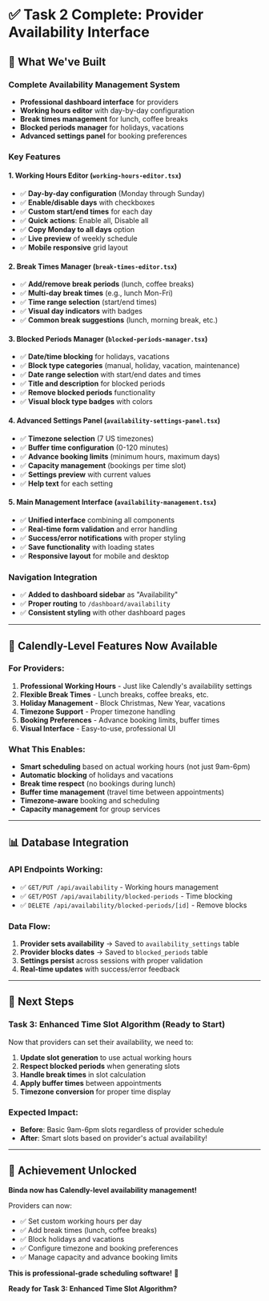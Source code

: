 # ✅ Task 2 Complete: Provider Availability Interface

## 🎉 **What We've Built**

### **Complete Availability Management System**
- **Professional dashboard interface** for providers
- **Working hours editor** with day-by-day configuration
- **Break times management** for lunch, coffee breaks
- **Blocked periods manager** for holidays, vacations
- **Advanced settings panel** for booking preferences

### **Key Features**

#### **1. Working Hours Editor** (`working-hours-editor.tsx`)
- ✅ **Day-by-day configuration** (Monday through Sunday)
- ✅ **Enable/disable days** with checkboxes
- ✅ **Custom start/end times** for each day
- ✅ **Quick actions**: Enable all, Disable all
- ✅ **Copy Monday to all days** option
- ✅ **Live preview** of weekly schedule
- ✅ **Mobile responsive** grid layout

#### **2. Break Times Manager** (`break-times-editor.tsx`)
- ✅ **Add/remove break periods** (lunch, coffee breaks)
- ✅ **Multi-day break times** (e.g., lunch Mon-Fri)
- ✅ **Time range selection** (start/end times)
- ✅ **Visual day indicators** with badges
- ✅ **Common break suggestions** (lunch, morning break, etc.)

#### **3. Blocked Periods Manager** (`blocked-periods-manager.tsx`)
- ✅ **Date/time blocking** for holidays, vacations
- ✅ **Block type categories** (manual, holiday, vacation, maintenance)
- ✅ **Date range selection** with start/end dates and times
- ✅ **Title and description** for blocked periods
- ✅ **Remove blocked periods** functionality
- ✅ **Visual block type badges** with colors

#### **4. Advanced Settings Panel** (`availability-settings-panel.tsx`)
- ✅ **Timezone selection** (7 US timezones)
- ✅ **Buffer time configuration** (0-120 minutes)
- ✅ **Advance booking limits** (minimum hours, maximum days)
- ✅ **Capacity management** (bookings per time slot)
- ✅ **Settings preview** with current values
- ✅ **Help text** for each setting

#### **5. Main Management Interface** (`availability-management.tsx`)
- ✅ **Unified interface** combining all components
- ✅ **Real-time form validation** and error handling
- ✅ **Success/error notifications** with proper styling
- ✅ **Save functionality** with loading states
- ✅ **Responsive layout** for mobile and desktop

### **Navigation Integration**
- ✅ **Added to dashboard sidebar** as "Availability"
- ✅ **Proper routing** to `/dashboard/availability`
- ✅ **Consistent styling** with other dashboard pages

---

## 🎯 **Calendly-Level Features Now Available**

### **For Providers:**
1. **Professional Working Hours** - Just like Calendly's availability settings
2. **Flexible Break Times** - Lunch breaks, coffee breaks, etc.
3. **Holiday Management** - Block Christmas, New Year, vacations
4. **Timezone Support** - Proper timezone handling
5. **Booking Preferences** - Advance booking limits, buffer times
6. **Visual Interface** - Easy-to-use, professional UI

### **What This Enables:**
- **Smart scheduling** based on actual working hours (not just 9am-6pm)
- **Automatic blocking** of holidays and vacations
- **Break time respect** (no bookings during lunch)
- **Buffer time management** (travel time between appointments)
- **Timezone-aware** booking and scheduling
- **Capacity management** for group services

---

## 📊 **Database Integration**

### **API Endpoints Working:**
- ✅ `GET/PUT /api/availability` - Working hours management
- ✅ `GET/POST /api/availability/blocked-periods` - Time blocking
- ✅ `DELETE /api/availability/blocked-periods/[id]` - Remove blocks

### **Data Flow:**
1. **Provider sets availability** → Saved to `availability_settings` table
2. **Provider blocks dates** → Saved to `blocked_periods` table
3. **Settings persist** across sessions with proper validation
4. **Real-time updates** with success/error feedback

---

## 🚀 **Next Steps**

### **Task 3: Enhanced Time Slot Algorithm** (Ready to Start)
Now that providers can set their availability, we need to:
1. **Update slot generation** to use actual working hours
2. **Respect blocked periods** when generating slots
3. **Handle break times** in slot calculation
4. **Apply buffer times** between appointments
5. **Timezone conversion** for proper time display

### **Expected Impact:**
- **Before**: Basic 9am-6pm slots regardless of provider schedule
- **After**: Smart slots based on provider's actual availability!

---

## 🎉 **Achievement Unlocked**

**Binda now has Calendly-level availability management!**

Providers can now:
- ✅ Set custom working hours per day
- ✅ Add break times (lunch, coffee breaks)
- ✅ Block holidays and vacations
- ✅ Configure timezone and booking preferences
- ✅ Manage capacity and advance booking limits

**This is professional-grade scheduling software!** 🚀

**Ready for Task 3: Enhanced Time Slot Algorithm?**
